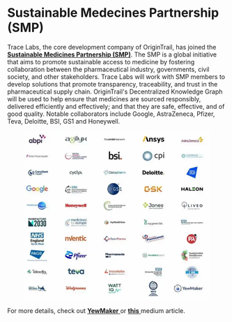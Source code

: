# Sustainable Medecines Partnership (SMP)

Trace Labs, the core development company of OriginTrail, has joined the [**Sustainable Medicines Partnership (SMP)**](https://twitter.com/YewMaker/status/1616065390198636546?s=20). The SMP is a global initiative that aims to promote sustainable access to medicine by fostering collaboration between the pharmaceutical industry, governments, civil society, and other stakeholders. Trace Labs will work with SMP members to develop solutions that promote transparency, traceability, and trust in the pharmaceutical supply chain. OriginTrail's Decentralized Knowledge Graph will be used to help ensure that medicines are sourced responsibly, delivered efficiently and effectively; and that they are safe, effective, and of good quality. Notable collaborators include Google, AstraZeneca, Pfizer, Teva, Deloitte, BSI, GS1 and Honeywell.

<figure><img src="../../.gitbook/assets/image (3) (2).png" alt=""><figcaption></figcaption></figure>

For more details, check out [**YewMaker** ](https://www.yewmaker.com/)or [**this** ](https://medium.com/origintrail/trace-labs-the-core-development-company-of-origintrail-joins-sustainable-medicines-partnership-to-56173f134754)medium article.
